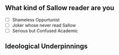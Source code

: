 ## What kind of Sallow reader are you
- [ ] Shameless Oppurtunist 
- [ ] Joker whose never read Sallow
- [ ] Serious but Confused Academic

## Ideological Underpinnings
<!--stackedit_data:
eyJoaXN0b3J5IjpbMjExMDM0MzYzNiwyOTUyNTU5NSwtMTQ2OT
Q5MTM1NCw3MzA5OTgxMTZdfQ==
-->